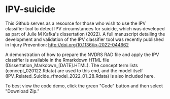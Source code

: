 # IPV-suicide

This Github serves as a resource for those who wish to use the IPV classifier tool to detect IPV circumstances for suicide, which was developed as part of Julie M Kafka's dissertation (2022). A full manuscript detailing the development and validation of the IPV classifier tool was recently published in Injury Prevention: http://doi.org/10.1136/ip-2022-044662

A demonstration of how to prepare the NVDRS RAD file and apply the IPV classifier is available in the Rmarkdown HTML file (Dissertation_Markdown_[DATE].HTML). The concept term lists  (concept_020122.Rdata) are used to this end, and the model itself (IPV_Related_Suicide_rfmodel_2022_01_28.Rdata) is also included here.

To best view the code demo, click the green "Code" button and then select "Download Zip." 
